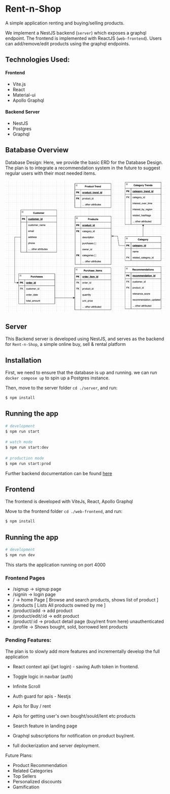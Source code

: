 # Rent-n-Shop

A simple application renting and buying/selling products.

We implement a NestJS backend (`server`) which exposes a graphql endpoint. The frontend is implemented with ReactJS (`web-frontend`). Users can add/remove/edit products using the graphql endpoints.

## Technologies Used:

#### Frontend

- Vite.js
- React
- Material-ui
- Apollo Graphql

#### Backend Server

- NestJS
- Postgres
- Graphql

## Batabase Overview

Database Design: Here, we provide the basic ERD for the Database Design. The plan is to integrate a recommendation system in the future to suggest regular users with their most needed items.

![Database](./docs/database.png?raw=true 'Database Architecture')

## Server

This Backend server is developed using NestJS, and serves as the backend for `Rent-n-Shop`, a simple online buy, sell & rental platform

## Installation

First, we need to ensure that the database is up and running. we can run `docker compose up` to spin up a Postgres instance.

Then, move to the server folder `cd ./server`, and run:

```bash
$ npm install
```

## Running the app

```bash
# development
$ npm run start

# watch mode
$ npm run start:dev

# production mode
$ npm run start:prod
```

Further backend documentation can be found [here](../docs/backend-doc.md)

## Frontend

The frontend is developed with ViteJs, React, Apollo Graphql

Move to the frontend folder `cd ./web-frontend`, and run:

```bash
$ npm install
```

## Running the app

```bash
# development
$ npm run dev
```

This starts the application running on port 4000

### Frontend Pages

- /signup -> signup page
- /signin -> login page
- / → home Page [ Browse and search products, shows list of product ]
- /products [ Lists All products owned by me ]
- /product/add → add product
- /product/edit/:id → edit product
- /product/:id → product detail page (buy/rent from here) unauthenticated
- /profile → Shows bought, sold, borrowed lent products

### Pending Features:

The plan is to slowly add more features and incrementally develop the full application

- React context api (jwt login) - saving Auth token in frontend.
- Toggle logic in navbar (auth)
- Infinite Scroll
- Auth guard for apis - Nestjs
- Apis for Buy / rent
- Apis for getting user's own bought/sould/lent etc products

- Search feature in landing page
- Graphql subscriptions for notification on product buy/rent.
- full dockerization and server deployment.

Future Plans:

- Product Recommendation
- Related Categories
- Top Sellers
- Personalized discounts
- Gamification
